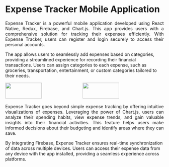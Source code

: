 # Expense Tracker Mobile Application


<p align="justify"> Expense Tracker is a powerful mobile application developed using React Native, Redux, Firebase, and Chart.js. This app provides users with a comprehensive solution for tracking their expenses efficiently. With Expense Tracker, users can register and login securely to access their personal accounts.

The app allows users to seamlessly add expenses based on categories, providing a streamlined experience for recording their financial transactions. Users can assign categories to each expense, such as groceries, transportation, entertainment, or custom categories tailored to their needs.
</p>

<img width="48%" height="50" src="https://github.com/nipunh/react-native-expense-tracker/assets/26524611/9a9498f5-597a-47e8-9a66-1b3517fa5756" />
<img width="48%" height="50" src="https://github.com/nipunh/react-native-expense-tracker/assets/26524611/72f1e86f-4a6c-4fb8-9cbd-435bdd6aef9a" />

<p align="justify">Expense Tracker goes beyond simple expense tracking by offering intuitive visualizations of expenses. Leveraging the power of Chart.js, users can analyze their spending habits, view expense trends, and gain valuable insights into their financial activities. This feature helps users make informed decisions about their budgeting and identify areas where they can save.

By integrating Firebase, Expense Tracker ensures real-time synchronization of data across multiple devices. Users can access their expense data from any device with the app installed, providing a seamless experience across platforms.
</p>

